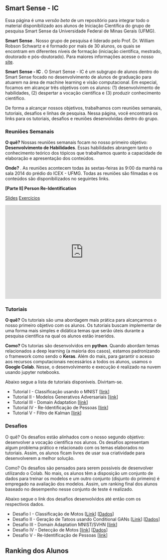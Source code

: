 ## Smart Sense - IC

Essa página é uma <i> versão beta </i> de um repositório para integrar todo o material disponibilizado aos alunos de Iniciação Científica do grupo de pesquisa Smart Sense da Universidade Federal de Minas Gerais (UFMG). 

<b> Smart Sense </b>. Nosso grupo de pesquisa é liderado pelo Prof. Dr. William Robson Schwartz e é formado por mais de 30 alunos, os quais se encontram em diferentes níveis de formação (iniciação científica, mestrado, doutorado e pós-doutorado). Para maiores informações acesse o nosso <a href="http://smartsenselab.dcc.ufmg.br/">site</a>.

<b> Smart Sense - IC </b>. O Smart Sense - IC é um subgrupo de alunos dentro do Smart Sense focado no desenvolvimento de alunos de graduação para atuarem na área de machine learning e visão computacional. Em especial, focamos em alcançar três objetivos com os alunos: (1) desenvolvimento de habilidades, (2) despertar a vocação científica e (3) produzir conhecimento científico.   

De forma a alcançar nossos objetivos, trabalhamos com reuniões semanais, tutoriais, desafios e linhas de pesquisa. Nessa página, você encontrará os links para os tutoriais, desafios e reuniões desenvolvidas dentro do grupo.


### Reuniões Semanais

<b> O quê? </b> Nossas reuniões semanais focam no nosso primeiro objetivo: <b>Desenvolvimento de Habilidades</b>. Essas habilidades abrangem tanto o conhecimento teórico dos tópicos que trabalhamos quanto a capacidade de elaboração e apresentação dos conteúdos.

<b> Onde? </b>. As reuniões acontecem todas às sextas-feiras às 9:00 da manhã na sala 2014 do prédio do ICEX - UFMG. Todas as reuniões são filmadas e os conteúdos são disponibilizados no seguintes links.

<b> [Parte II] Person Re-Identification </b>

<a href="https://drive.google.com/open?id=1as-nVjtnvtFbfl2cn04DUCje8cYEyeaq">Slides</a> 
<a href="https://drive.google.com/open?id=1VnbK5BZggblyCJEBLYweUmS3ARk7zn4F">Exercícios</a>

<iframe width="500" height="300" src="https://www.youtube.com/embed/idBnUzBfjkQ" frameborder="0" allow="accelerometer; autoplay; encrypted-media; gyroscope; picture-in-picture" allowfullscreen></iframe>

### Tutoriais

<b>O quê?</b> Os tutoriais são uma abordagem mais prática para alcançarmos o nosso primeiro objetivo com os alunos. Os tutoriais buscam implementar de uma forma mais simples e didática temas que serão úteis durante a pesquisa científica na qual os alunos estão inseridos. 

<b> Como? </b> Os tutorias são desenvolvidos em <b>python</b>. Quando abordam temas relacionados a deep learning (a maioria dos casos), estamos padronizando o framework como sendo o <b>Keras</b>. Além do mais, para garantir o acesso aos recursos computacionais necessários a todos os alunos, usamos o <b>Google Colab</b>. Nesse, o desenvolvimento e execução é realizado na nuvem usando jupyter notebooks.

Abaixo segue a lista de tutoriais disponíveis. Divirtam-se.

<ul>
  <li>Tutorial I - Classificação usando o MNIST [<a href="https://colab.research.google.com/drive/16h0R1tPLay5Y2XARC1Ngx_zqk_whd_eY">link</a>] </li> 
  <li>Tutorial II - Modelos Generativos Adversariais [<a href="https://colab.research.google.com/drive/19yEyMVI9VrUw7hRxOiySSsy6Ykf_IXd1">link</a>]</li> 
  <li>Tutorial III - Domain Adaptation [<a href="https://colab.research.google.com/drive/1hVhHeabFxyiKW1DJoYXcpsJIvQjeTzzP">link</a>]</li>
  <li>Tutorial IV - Re-Identificação de Pessoas [<a href="https://colab.research.google.com/drive/1jSMiVI-zJQv9XZbeiswxMJyJMl8yAk3Q">link</a>]</li> 
  <li>Tutorial V - Filtro de Kalman [<a href="https://colab.research.google.com/drive/1ldAZhZtGhJV30De27RDY_19ON6Dn44Uw">link</a>] </li>
</ul>


### Desafios

O quê? Os desafios estão alinhados com o nosso segundo objetivo: desenvolver a vocação científica nos alunos. Os desafios apresentam algum problema prático e relacionado com os temas elaborados no tutoriais. Assim, os alunos ficam livres de usar sua criatividade para desenvolverem a melhor solução. 

Como? Os desafios são pensados para serem possíveis de desenvolver utilizando o Colab. No mais, os alunos têm a disposição um conjunto de dados para treinar os modelos e um outro conjunto (disjunto do primeiro) é empregado na avaliação dos modelos. Assim, um ranking final dos alunos baseado no desempenho nesse conjunto de teste é realizado. 

Abaixo segue o link dos desafios desenvolvidos até então com os respectivos dados.

<ul>
  <li>Desafio I - Classificação de Motos [<a href="https://colab.research.google.com/drive/1w8XIdspbdaYwf58ZDvCQZ1UiR3kGTwyt#scrollTo=TIt1JiNTGfzh">Link</a>] [<a href="https://forms.gle/XFNbSfhWoDBpQniu8">Dados</a>]</li> 
  <li>Desafio II - Geração de Tatoos usando Conditional GANs [<a href="https://colab.research.google.com/drive/1Fd17MwE2cm3VEYqRqeN-D9A6wyc_KhqS">Link</a>] [<a href="https://forms.gle/a8gWs1XwQGY9ygvo6">Dados</a>]</li> 
  <li>Desafio III - Domain Adaptation MNIST/SVHN [<a href="https://colab.research.google.com/drive/1u79Wkl-utVVMtlUBixImZ6tkZ8XFSIz4">link</a>]</li>
  <li>Desafio IV - Detecção de Motos [<a href="https://colab.research.google.com/drive/14JbvWm505tGzGK6ZU54AP48rERxa9aUQ">link</a>] [<a href="https://forms.gle/hJSc8BYNUjpMsD7G6">Dados</a>]</li> 
  <li>Desafio V - Re-Identificação de Pessoas [<a href="">link</a>]</li>
</ul>

## Ranking dos Alunos



